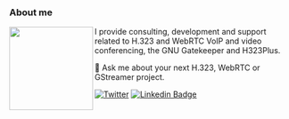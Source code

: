 ### About me
<img align="left" height="150" src="https://www.willamowius.de/images/jan.jpg">

I provide consulting, development and support related to H.323 and WebRTC VoIP and video conferencing, the GNU Gatekeeper and H323Plus.

💬 Ask me about your next H.323, WebRTC or GStreamer project.

[![Twitter](https://img.shields.io/twitter/url/https/twitter.com/h323.svg?style=social&label=Follow%20%40GNU%20Gatekeeper)](https://twitter.com/h323)
[![Linkedin Badge](https://img.shields.io/badge/-Jan%20Willamowius-blue?style=flat-square&logo=Linkedin&logoColor=white&link=https://www.linkedin.com/in/willamowius/)](https://www.linkedin.com/in/willamowius/)
